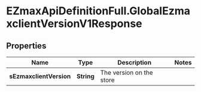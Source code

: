# EZmaxApiDefinitionFull.GlobalEzmaxclientVersionV1Response

## Properties

Name | Type | Description | Notes
------------ | ------------- | ------------- | -------------
**sEzmaxclientVersion** | **String** | The version on the store | 


